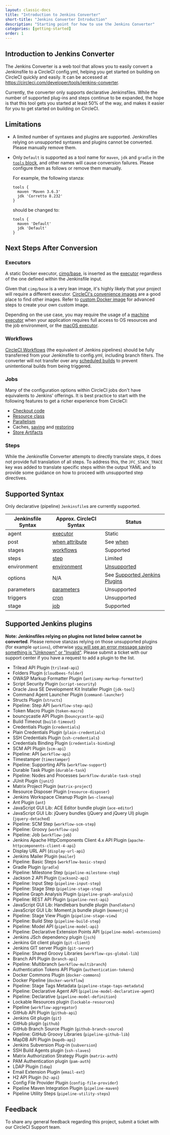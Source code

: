 ```yaml
---
layout: classic-docs
title: "Introduction to Jenkins Converter"
short-title: "Jenkins Converter Introduction"
description: "Starting point for how to use the Jenkins Converter"
categories: [getting-started]
order: 1
---
```

## Introduction to Jenkins Converter

The Jenkins Converter is a web tool that allows you to easily convert a Jenkinsfile to a CircleCI config.yml, helping you get started on building on CircleCI quickly and easily. It can be accessed at https://circleci.com/developer/tools/jenkins-converter.

Currently, the converter only supports declarative Jenkinsfiles. While the number of supported plug-ins and steps continue to be expanded, the hope is that this tool gets you started at least 50% of the way, and makes it easier for you to get started on building on CircleCI.

## Limitations

* A limited number of syntaxes and plugins are supported. Jenkinsfiles relying on unsupported syntaxes and plugins cannot be converted. Please manually remove them.

* Only `Default` is supported as a tool name for `maven`, `jdk` and `gradle` in the [`tools` block](https://www.jenkins.io/doc/book/pipeline/syntax/#tools), and other names will cause conversion failures. Please configure them as follows or remove them manually.

  For example, the following stanza:
  ```
  tools {
    maven 'Maven 3.6.3'
    jdk 'Corretto 8.232'
  }
  ```
  should be changed to:
  ```
  tools {
    maven 'Default'
    jdk 'Default'
  }
  ```

## Next Steps After Conversion

### Executors

A static Docker executor, [cimg/base](https://github.com/CircleCI-Public/cimg-base), is inserted as the [executor](https://circleci.com/docs/reference-2-1/#executors) regardless of the one defined within the Jenkinsfile input.

Given that `cimg/base` is a very lean image, it's highly likely that your project will require a different executor. [CircleCI's convenience images](https://circleci.com/docs/2.0/circleci-images/) are a good place to find other images. Refer to [custom Docker image](https://circleci.com/docs/2.0/custom-images/) for advanced steps to create your own custom image.

Depending on the use case, you may require the usage of a [machine executor](https://circleci.com/docs/2.0/executor-types/#using-machine) when your application requires full access to OS resources and the job environment, or the [macOS executor](https://circleci.com/docs/2.0/executor-types/#using-macos).

### Workflows

[CircleCI Workflows](https://circleci.com/docs/2.0/workflows/) (the equivalent of Jenkins pipelines) should be fully transferred from your Jenkinsfile to config.yml, including branch filters. The converter will not transfer over any [scheduled builds](https://circleci.com/docs/2.0/configuration-reference/#triggers) to prevent unintentional builds from being triggered.

### Jobs

Many of the configuration options within CircleCI jobs don't have equivalents to Jenkins' offerings. It is best practice to start with the following features to get a richer experience from CircleCI:

- [Checkout code](https://circleci.com/docs/2.0/configuration-reference/#checkout)
- [Resource class](https://circleci.com/docs/2.0/configuration-reference/#resource_class)
- [Parallelism](https://circleci.com/docs/2.0/configuration-reference/#parallelism)
- Caches, [saving](https://circleci.com/docs/2.0/configuration-reference/#save_cache) and [restoring](https://circleci.com/docs/2.0/configuration-reference/#restore_cache)
- [Store Artifacts](https://circleci.com/docs/2.0/configuration-reference/#store_artifacts)

### Steps

While the Jenkinsfile Converter attempts to directly translate steps, it does not provide full translation of all steps. To address this, the `JFC_STACK_TRACE` key was added to translate specific steps within the output YAML and to provide some guidance on how to proceed with unsupported step directives.

## Supported Syntax

Only declarative (pipeline) `Jenkinsfile`s are currently supported.

| Jenkinsfile Syntax | Approx. CircleCI Syntax                                                                          | Status                                                                                |
| ------------------ | ------------------------------------------------------------------------------------------------ | ------------------------------------------------------------------------------------- |
| agent              | [executor](https://circleci.com/docs/2.0/configuration-reference/#executors-requires-version-21) | Static                                                                                |
| post               | [when attribute](https://circleci.com/docs/2.0/configuration-reference/#the-when-attribute)      | See [when](https://circleci.com/docs/2.0/configuration-reference/#the-when-attribute) |
| stages             | [workflows](https://circleci.com/docs/2.0/workflows/)                                            | Supported                                                                             |
| steps              | [step](https://circleci.com/docs/2.0/jobs-steps/#steps-overview)                                 | Limited                                                                               |
| environment        | [environment](https://circleci.com/docs/2.0/env-vars/)                                           | [Unsupported](https://github.com/circleci/jenkinsfile-converter/issues/26)                                                                           |
| options            | N/A                                                                                              | See [Supported Jenkins Plugins](#supported-jenkins-plugins)                           |
| parameters         | [parameters](https://circleci.com/docs/2.0/reusing-config/#using-the-parameters-declaration)     | Unsupported                                                                           |
| triggers           | [cron](https://circleci.com/docs/2.0/workflows/#scheduling-a-workflow)                           | Unsupported                                                                           |
| stage              | [job](https://circleci.com/docs/2.0/configuration-reference/#jobs)                               | Supported                                                                             |

## Supported Jenkins plugins

**Note: Jenkinsfiles relying on plugins not listed below cannot be converted**. Please remove stanzas relying on those unsupported plugins (for example `options`), otherwise <u>you will see an error message saying something is "Unknown" or "Invalid"</u>. Please submit a ticket with our support center if you have a request to add a plugin to the list.

- Trilead API Plugin (`trilead-api`)
- Folders Plugin (`cloudbees-folder`)
- OWASP Markup Formatter Plugin (`antisamy-markup-formatter`)
- Script Security Plugin (`script-security`)
- Oracle Java SE Development Kit Installer Plugin (`jdk-tool`)
- Command Agent Launcher Plugin (`command-launcher`)
- Structs Plugin (`structs`)
- Pipeline: Step API (`workflow-step-api`)
- Token Macro Plugin (`token-macro`)
- bouncycastle API Plugin (`bouncycastle-api`)
- Build Timeout (`build-timeout`)
- Credentials Plugin (`credentials`)
- Plain Credentials Plugin (`plain-credentials`)
- SSH Credentials Plugin (`ssh-credentials`)
- Credentials Binding Plugin (`credentials-binding`)
- SCM API Plugin (`scm-api`)
- Pipeline: API (`workflow-api`)
- Timestamper (`timestamper`)
- Pipeline: Supporting APIs (`workflow-support`)
- Durable Task Plugin (`durable-task`)
- Pipeline: Nodes and Processes (`workflow-durable-task-step`)
- JUnit Plugin (`junit`)
- Matrix Project Plugin (`matrix-project`)
- Resource Disposer Plugin (`resource-disposer`)
- Jenkins Workspace Cleanup Plugin (`ws-cleanup`)
- Ant Plugin (`ant`)
- JavaScript GUI Lib: ACE Editor bundle plugin (`ace-editor`)
- JavaScript GUI Lib: jQuery bundles (jQuery and jQuery UI) plugin (`jquery-detached`)
- Pipeline: SCM Step (`workflow-scm-step`)
- Pipeline: Groovy (`workflow-cps`)
- Pipeline: Job (`workflow-job`)
- Jenkins Apache HttpComponents Client 4.x API Plugin (`apache-httpcomponents-client-4-api`)
- Display URL API (`display-url-api`)
- Jenkins Mailer Plugin (`mailer`)
- Pipeline: Basic Steps (`workflow-basic-steps`)
- Gradle Plugin (`gradle`)
- Pipeline: Milestone Step (`pipeline-milestone-step`)
- Jackson 2 API Plugin (`jackson2-api`)
- Pipeline: Input Step (`pipeline-input-step`)
- Pipeline: Stage Step (`pipeline-stage-step`)
- Pipeline Graph Analysis Plugin (`pipeline-graph-analysis`)
- Pipeline: REST API Plugin (`pipeline-rest-api`)
- JavaScript GUI Lib: Handlebars bundle plugin (`handlebars`)
- JavaScript GUI Lib: Moment.js bundle plugin (`momentjs`)
- Pipeline: Stage View Plugin (`pipeline-stage-view`)
- Pipeline: Build Step (`pipeline-build-step`)
- Pipeline: Model API (`pipeline-model-api`)
- Pipeline: Declarative Extension Points API (`pipeline-model-extensions`)
- Jenkins JSch dependency plugin (`jsch`)
- Jenkins Git client plugin (`git-client`)
- Jenkins GIT server Plugin (`git-server`)
- Pipeline: Shared Groovy Libraries (`workflow-cps-global-lib`)
- Branch API Plugin (`branch-api`)
- Pipeline: Multibranch (`workflow-multibranch`)
- Authentication Tokens API Plugin (`authentication-tokens`)
- Docker Commons Plugin (`docker-commons`)
- Docker Pipeline (`docker-workflow`)
- Pipeline: Stage Tags Metadata (`pipeline-stage-tags-metadata`)
- Pipeline: Declarative Agent API (`pipeline-model-declarative-agent`)
- Pipeline: Declarative (`pipeline-model-definition`)
- Lockable Resources plugin (`lockable-resources`)
- Pipeline (`workflow-aggregator`)
- GitHub API Plugin (`github-api`)
- Jenkins Git plugin (`git`)
- GitHub plugin (`github`)
- GitHub Branch Source Plugin (`github-branch-source`)
- Pipeline: GitHub Groovy Libraries (`pipeline-github-lib`)
- MapDB API Plugin (`mapdb-api`)
- Jenkins Subversion Plug-in (`subversion`)
- SSH Build Agents plugin (`ssh-slaves`)
- Matrix Authorization Strategy Plugin (`matrix-auth`)
- PAM Authentication plugin (`pam-auth`)
- LDAP Plugin (`ldap`)
- Email Extension Plugin (`email-ext`)
- H2 API Plugin (`h2-api`)
- Config File Provider Plugin (`config-file-provider`)
- Pipeline Maven Integration Plugin (`pipeline-maven`)
- Pipeline Utility Steps (`pipeline-utility-steps`)

## Feedback

To share any general feedback regarding this project, submit a ticket with our CircleCI Support team.
